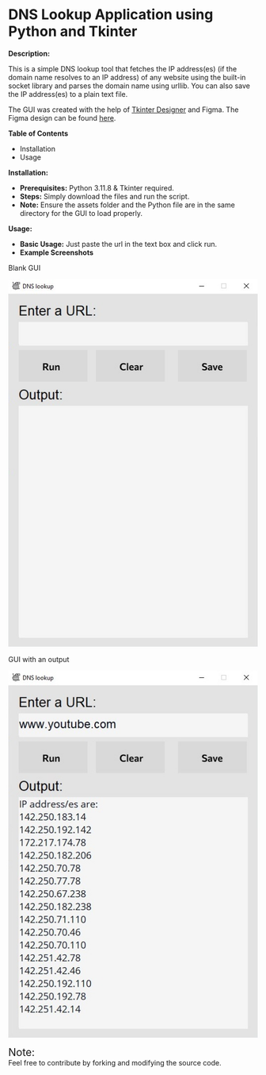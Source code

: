 # DNS Lookup Application using Python and Tkinter

**Description:**

This is a simple DNS lookup tool that fetches the IP address(es) (if the domain name resolves to an IP address) of any website using the built-in socket library and parses the domain name using urllib. You can also save the IP address(es) to a plain text file.

The GUI was created with the help of <a href="https://github.com/ParthJadhav/Tkinter-Designer">Tkinter Designer</a> and Figma. The Figma design can be found <a href="https://www.figma.com/design/veN6u59O2Gq8Rh9T5ZKDdR/GUI-Domain-name?node-id=0-1&t=NvvvzCIoLS17HzDg-1">here</a>.


**Table of Contents**
* Installation
* Usage

**Installation:**
* **Prerequisites:** Python 3.11.8 & Tkinter required.
* **Steps:** Simply download the files and run the script. 
* **Note:** Ensure the assets folder and the Python file are in the same directory for the GUI to load properly.

**Usage:**
* **Basic Usage:** Just paste the url in the text box and click run.
* **Example Screenshots** 

Blank GUI

![Screenshot](assets\screen_1.jpg)

GUI with an output

![Screenshot](assets\screen_2.jpg)  


<div style="font-size:1.5em;">
Note:
</div>
Feel free to contribute by forking and modifying the source code.
